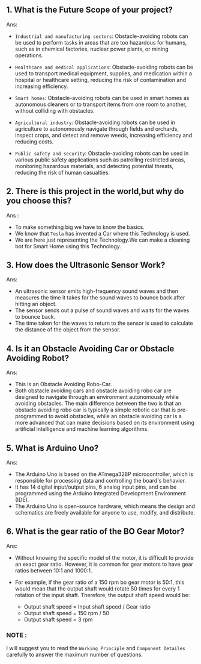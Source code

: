 ## 1. What is the Future Scope of your project?

Ans:
- `Industrial and manufacturing sectors`: Obstacle-avoiding robots can be used to perform tasks in areas that are too hazardous for humans, such as in chemical factories, nuclear power plants, or mining operations.

- `Healthcare and medical applications`: Obstacle-avoiding robots can be used to transport medical equipment, supplies, and medication within a hospital or healthcare setting, reducing the risk of contamination and increasing efficiency.

- `Smart homes`: Obstacle-avoiding robots can be used in smart homes as autonomous cleaners or to transport items from one room to another, without colliding with obstacles.

- `Agricultural industry`: Obstacle-avoiding robots can be used in agriculture to autonomously navigate through fields and orchards, inspect crops, and detect and remove weeds, increasing efficiency and reducing costs.

- `Public safety and security`: Obstacle-avoiding robots can be used in various public safety applications such as patrolling restricted areas, monitoring hazardous materials, and detecting potential threats, reducing the risk of human casualties.

## 2. There is this project in the world,but why do you choose this?

Ans : 
- To make something big we have to know the basics.
- We know that `Tesla` has invented a Car where this Technology is used.
- We are here just representing the Technology.We can make a cleaning bot for Smart Home using this Technology.

## 3. How does the Ultrasonic Sensor Work?

Ans:
- An ultrasonic sensor emits high-frequency sound waves and then measures the time it takes for the sound waves to bounce back after hitting an object.
- The sensor sends out a pulse of sound waves and waits for the waves to bounce back.
- The time taken for the waves to return to the sensor is used to calculate the distance of the object from the sensor.

## 4. Is it an Obstacle Avoiding Car or Obstacle Avoiding Robot?

Ans:
- This is an Obstacle Avoiding Robo-Car.
- Both obstacle avoiding cars and obstacle avoiding robo car are designed to navigate through an environment autonomously while avoiding obstacles. The main difference between the two is that an obstacle avoiding robo car is typically a simple robotic car that is pre-programmed to avoid obstacles, while an obstacle avoiding car is a more advanced that can make decisions based on its environment using artificial intelligence and machine learning algorithms.

## 5. What is Arduino Uno?

Ans: 
- The Arduino Uno is based on the ATmega328P microcontroller, which is responsible for processing data and controlling the board's behavior.
- It has 14 digital input/output pins, 6 analog input pins, and can be programmed using the Arduino Integrated Development Environment (IDE).
- The Arduino Uno is open-source hardware, which means the design and schematics are freely available for anyone to use, modify, and distribute.

## 6. What is the gear ratio of the BO Gear Motor?

Ans: 
- Without knowing the specific model of the motor, it is difficult to provide an exact gear ratio. However, it is common for gear motors to have gear ratios between 10:1 and 1000:1.

- For example, if the gear ratio of a 150 rpm bo gear motor is 50:1, this would mean that the output shaft would rotate 50 times for every 1 rotation of the input shaft. Therefore, the output shaft speed would be:

  - Output shaft speed = Input shaft speed / Gear ratio
  - Output shaft speed = 150 rpm / 50
  - Output shaft speed = 3 rpm

### NOTE :
I will suggest you to read the `Working Principle` and `Component Detailes` carefully to answer the maximum number of questions.